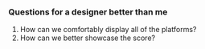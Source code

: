 ### Questions for a designer better than me

1. How can we comfortably display all of the platforms?
2. How can we better showcase the score?
